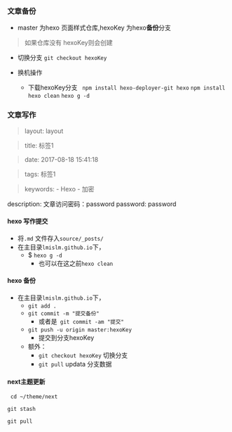 ### 文章备份

+ master 为hexo 页面样式仓库,hexoKey 为hexo**备份**分支

>   如果仓库没有 hexoKey则会创建
+ 切换分支
`git checkout hexoKey`

+ 换机操作
	+ 下载hexoKey分支
	` npm install hexo-deployer-git hexo`
	`npm install`
	`hexo clean` 
	 `hexo g -d `
	 
 ### 文章写作

> layout: layout

> title: 标签1

> date: 2017-08-18 15:41:18

> tags: 标签1

> keywords:
    - Hexo
    - 加密   

description: 文章访问密码：password
password: password

#### hexo 写作提交
+ 将`.md` 文件存入`source/_posts/`
+ 在主目录`lmislm.github.io`下，
	+ $ `hexo g -d`     
		+ 也可以在这之前`hexo clean`
#### hexo 备份
+  在主目录`lmislm.github.io`下，
	+  `git add .`
	+  `git commit -m "提交备份"`
		- 或者是` git commit -am "提交"`
	+  `git push -u origin master:hexoKey`
		+  提交到分支hexoKey
	+  额外：
		+  `git checkout hexoKey` 切换分支
		+  `git pull`  updata 分支数据

#### next主题更新 

` cd ~/theme/next`

` git stash ` 

` git pull ` 